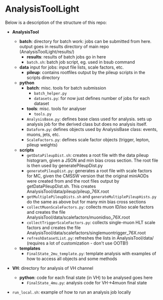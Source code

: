 # AnalysisToolLight

Below is a description of the structure of this repo:
- **AnalysisTool**
   - **batch**: directory for batch work: jobs can be submitted from here. output goes in results directory of main repo (AnalysisToolLight/results/)
      - **results**: results of batch jobs go in here
      - `batch.sh`: batch job script, eg. used in bsub command
   - **data** input for jobs: input file lists, scale factors, etc.
      - **pileup**: contains rootfiles output by the pileup scripts in the scripts directory
   - **python**
      - **batch**: misc. tools for batch submission
         - `batch_helper.py`
         - `datasets.py`: for now just defines number of jobs for each dataset
      - **tools**: misc. tools for analyser
         - `tools.py`
      - `AnalysisBase.py`: defines base class used for analysis. sets up analysis job for the derived class but does no analysis itself.
      - `Dataform.py`: defines objects used by AnalysisBase class: events, muons, jets, etc.
      - `ScaleFactors.py`: defines scale factor objects (trigger, lepton, pileup weights)
   - **scripts**
      - `getDataPileupDist.sh`: creates a root file with the data pileup histogram, given a JSON and min bias cross section. The root file is then used by generatePileupDist.py
      - `generatePileupDist.py`: generates a root file with scale factors for MC, given the CMSSW version that the original miniAODs were created from and the root files output by getDataPileupDist.sh. This creates AnalysisTool/data/pileup/pileup_76X.root
      - `getMultiplePileupDists.sh` and `generateMultiplePileupHists.py` do the same as above but for many min bias cross sections 
      - `collectMuonScaleFactors.py`: collects muon ID/iso scale factors and creates the file AnalysisTool/data/scalefactors/muonidiso_76X.root
      - `collectTriggerScaleFactors.py`: collects single-muon HLT scale factors and creates the file AnalysisTool/data/scalefactors/singlemuontrigger_76X.root
      - `refreshDatasetList.py`: refreshes the lists in AnalysisTool/data/ (requires a lot of customization - don't use OOTB!)
   - **templates**
      - `FinalState_2mu_template.py`: template analysis with examples of how to access all objects and some methods

- **VH**: directory for analysis of VH channel
   - **python**: code for each final state (in VH) to be analysed goes here
      - `FinalState_4mu.py`: analysis code for VH->4muon final state

- `run_local.sh`: example of how to run an analysis job locally

